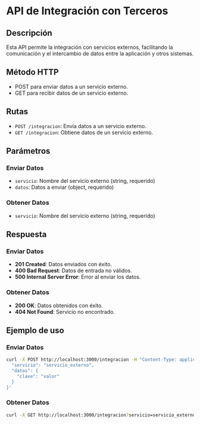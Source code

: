 # API de Integración con Terceros

## Descripción
Esta API permite la integración con servicios externos, facilitando la comunicación y el intercambio de datos entre la aplicación y otros sistemas.

## Método HTTP
- POST para enviar datos a un servicio externo.
- GET para recibir datos de un servicio externo.

## Rutas
- `POST /integracion`: Envía datos a un servicio externo.
- `GET /integracion`: Obtiene datos de un servicio externo.

## Parámetros

### Enviar Datos
- `servicio`: Nombre del servicio externo (string, requerido)
- `datos`: Datos a enviar (object, requerido)

### Obtener Datos
- `servicio`: Nombre del servicio externo (string, requerido)

## Respuesta

### Enviar Datos
- **201 Created**: Datos enviados con éxito.
- **400 Bad Request**: Datos de entrada no válidos.
- **500 Internal Server Error**: Error al enviar los datos.

### Obtener Datos
- **200 OK**: Datos obtenidos con éxito.
- **404 Not Found**: Servicio no encontrado.

## Ejemplo de uso

### Enviar Datos
```bash
curl -X POST http://localhost:3000/integracion -H "Content-Type: application/json" -d '{
  "servicio": "servicio_externo",
  "datos": {
    "clave": "valor"
  }
}'
```

### Obtener Datos
```bash
curl -X GET http://localhost:3000/integracion?servicio=servicio_externo
